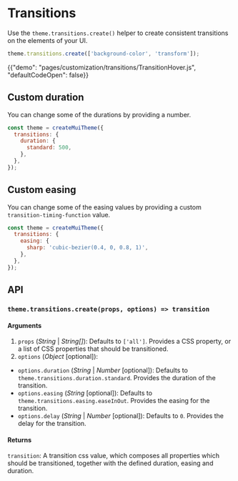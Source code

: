 # Transitions

<p class="description">Use the <code>theme.transitions.create()</code> helper to create consistent transitions on the elements of your UI.</p>

```jsx
theme.transitions.create(['background-color', 'transform']);
```

{{"demo": "pages/customization/transitions/TransitionHover.js", "defaultCodeOpen": false}}

## Custom duration

You can change some of the durations by providing a number.

```js
const theme = createMuiTheme({
  transitions: {
    duration: {
      standard: 500,
    },    
  },
});
```

## Custom easing

You can change some of the easing values by providing a custom <code>transition-timing-function</code> value.

```js
const theme = createMuiTheme({
  transitions: {
    easing: {
      sharp: 'cubic-bezier(0.4, 0, 0.8, 1)',
    },    
  },
});
```

## API

### `theme.transitions.create(props, options) => transition`

#### Arguments

1. `props` (*String* | *String[]*): Defaults to `['all']`. Provides a CSS property, or a list of CSS properties that should be transitioned.
2.  `options` (*Object* [optional]):
  - `options.duration` (*String* | *Number* [optional]): Defaults to `theme.transitions.duration.standard`. Provides the duration of the transition.
  - `options.easing` (*String* [optional]): Defaults to `theme.transitions.easing.easeInOut`. Provides the easing for the transition.
  - `options.delay` (*String* | *Number* [optional]): Defaults to `0`. Provides the delay for the transition.

#### Returns

`transition`: A transition css value, which composes all properties which should be transitioned, together with the defined duration, easing and duration.
